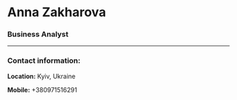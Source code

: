 # Anna Zakharova

### Business Analyst
***

### Contact information:
**Location:** Kyiv, Ukraine

**Mobile:** +380971516291

